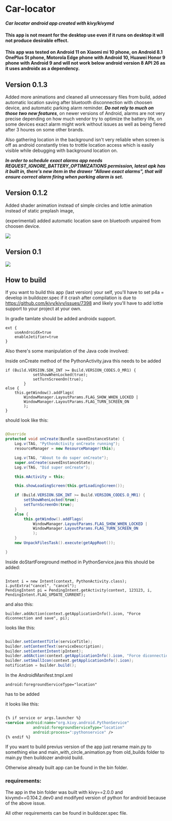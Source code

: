 # Car-locator

***Car locator android app created with kivy/kivymd***

#### This app is not meant for the desktop use even if it runs on desktop it will not produce desirable effect.

#### This app was tested on Android 11 on Xiaomi mi 10 phone, on Android 8.1 OnePlus 5t phone, Motorola Edge phone with Android 10, Huawei Honor 9 phone with Android 9 and will not work below android version 8 API 26 as it uses androidx as a dependency.


## Version 0.1.3

Added more animations and cleaned all unnecessary files from build, added automatic location saving after
bluetooth disconnection with choosen device, and automatic parking alarm reminder.
 ***Do not rely to much on those two new features***, on newer versions of Android,
alarms are not very precise depending on how much vendor try to optimize the battery life, on some devices 
exact alarm might work without issues as well as being fiered after 3 houres on some other brands. 

Also gathering location in the background isn't very reliable when screen is off as android constantly tries to trottle
location access which is easily visible while debugging with background location on.

***In order to schedule exact alarms app needs REQUEST_IGNORE_BATTERY_OPTIMIZATIONS permission, latest apk has it built in, there's new item in the drawer "Allowe exact alarms", that will ensure correct alarm firing when parking alarm is set.***



## Version 0.1.2

Added shader animation instead of simple circles and lottie animation instead of static preplash image,

(experimental) added automatic location save on bluetooth unpaired from choosen device.

![](gifs/screen2.gif)



## Version 0.1

![](gifs/screen.gif)

## How to build

If you want to build this app (last version) your self, you'll have to set p4a = develop in buildozer.spec if it crash after compilation is due to https://github.com/kivy/kivy/issues/7398 and likely you'll have to add lottie support to your project at your own.

In gradle tamlate should be added androidx support.

```
ext {
    useAndroidX=true
    enableJetifier=true
}
```

Also there's some manipulation of the Java code involved:

Inside onCreate method of the PythonActivity.java this needs to be added

```
if (Build.VERSION.SDK_INT >= Build.VERSION_CODES.O_MR1) {
            setShowWhenLocked(true);
            setTurnScreenOn(true);
        }
else {                
    this.getWindow().addFlags(
        WindowManager.LayoutParams.FLAG_SHOW_WHEN_LOCKED |
        WindowManager.LayoutParams.FLAG_TURN_SCREEN_ON
        );
}
```

should look like this:

```java

@Override
protected void onCreate(Bundle savedInstanceState) {
    Log.v(TAG, "PythonActivity onCreate running");
    resourceManager = new ResourceManager(this);

    Log.v(TAG, "About to do super onCreate");
    super.onCreate(savedInstanceState);
    Log.v(TAG, "Did super onCreate");

    this.mActivity = this;

    this.showLoadingScreen(this.getLoadingScreen());

    if (Build.VERSION.SDK_INT >= Build.VERSION_CODES.O_MR1) {
        setShowWhenLocked(true);
        setTurnScreenOn(true);
    }
    else {                
        this.getWindow().addFlags(
            WindowManager.LayoutParams.FLAG_SHOW_WHEN_LOCKED |
            WindowManager.LayoutParams.FLAG_TURN_SCREEN_ON
            );
    }
    new UnpackFilesTask().execute(getAppRoot());

}

```

Inside doStartForeground method in PythonService.java this should be added:

```

Intent i = new Intent(context, PythonActivity.class);
i.putExtra("cancel", "cancel");
PendingIntent pi = PendingIntent.getActivity(context, 123123, i, PendingIntent.FLAG_UPDATE_CURRENT);

```

and also this: 

```
builder.addAction(context.getApplicationInfo().icon, "Force diconnection and save", pi);
```

looks like this:

```java

builder.setContentTitle(serviceTitle);
builder.setContentText(serviceDescription);
builder.setContentIntent(pIntent);
builder.addAction(context.getApplicationInfo().icon, "Force diconnection and save", pi);
builder.setSmallIcon(context.getApplicationInfo().icon);
notification = builder.build();

```


In the AndroidManifest.tmpl.xml

```
android:foregroundServiceType="location"
``` 
has to be added

it looks like this:

```xml

{% if service or args.launcher %}
<service android:name="org.kivy.android.PythonService"
            android:foregroundServiceType="location"
            android:process=":pythonservice" />
{% endif %}

```

If you want to build previus version of the app just rename main.py to something else and main_with_circle_animation.py from old_builds folder to main.py
then buildozer android build.

Otherwise already built app can be found in the bin folder.

### requirements:

The app in the bin folder was built with kivy==2.0.0 and kivymd==0.104.2.dev0 and modifyed version of python for android because of the above issue.


All other requirements can be found in buildozer.spec file.
